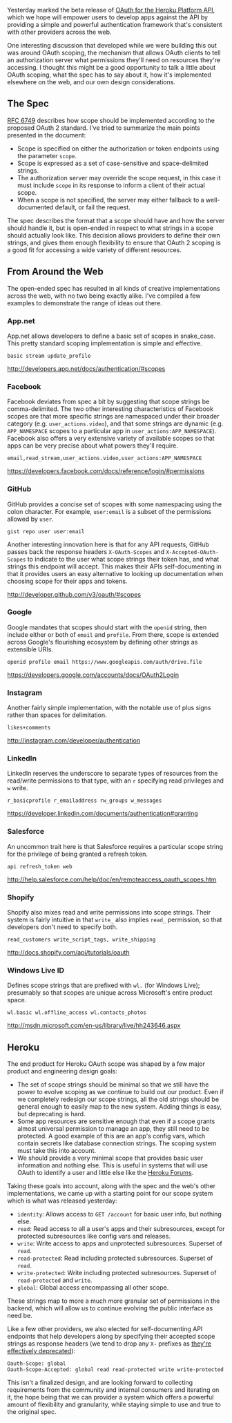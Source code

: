 Yesterday marked the beta release of [OAuth for the Heroku Platform
API](https://blog.heroku.com/archives/2013/7/22/oauth-for-platform-api-in-public-beta),
which we hope will empower users to develop apps against the API by providing a
simple and powerful authentication framework that's consistent with other
providers across the web.

One interesting discussion that developed while we were building this out was
around OAuth scoping, the mechanism that allows OAuth clients to tell an
authorization server what permissions they'll need on resources they're
accessing. I thought this might be a good opportunity to talk a little about
OAuth scoping, what the spec has to say about it, how it's implemented elsewhere
on the web, and our own design considerations.

## The Spec

[RFC 6749](http://tools.ietf.org/html/rfc6749#section-3.3) describes how scope
should be implemented according to the proposed OAuth 2 standard. I've tried to
summarize the main points presented in the document:

* Scope is specified on either the authorization or token endpoints using the
  parameter `scope`.
* Scope is expressed as a set of case-sensitive and space-delimited strings.
* The authorization server may override the scope request, in this case it must
  include `scope` in its response to inform a client of their actual scope.
* When a scope is not specified, the server may either fallback to a
  well-documented default, or fail the request.

The spec describes the format that a scope should have and how the server
should handle it, but is open-ended in respect to what strings in a scope
should actually look like. This decision allows providers to define their own
strings, and gives them enough flexibility to ensure that OAuth 2 scoping is a
good fit for accessing a wide variety of different resources.

## From Around the Web

The open-ended spec has resulted in all kinds of creative implementations
across the web, with no two being exactly alike. I've compiled a few examples
to demonstrate the range of ideas out there.

### App.net

App.net allows developers to define a basic set of scopes in snake_case. This
pretty standard scoping implementation is simple and effective.

    basic stream update_profile

http://developers.app.net/docs/authentication/#scopes

### Facebook

Facebook deviates from spec a bit by suggesting that scope strings be
comma-delimited. The two other interesting characteristics of Facebook scopes
are that more specific strings are namespaced under their broader category
(e.g. `user_actions.video`), and that some strings are dynamic (e.g.
`APP_NAMESPACE` scopes to a particular app in `user_actions:APP_NAMESPACE`).
Facebook also offers a very extensive variety of available scopes so that apps
can be very precise about what powers they'll require.

    email,read_stream,user_actions.video,user_actions:APP_NAMESPACE

https://developers.facebook.com/docs/reference/login/#permissions

### GitHub

GitHub provides a concise set of scopes with some namespacing using the colon
character. For example, `user:email` is a subset of the permissions allowed by
`user`.

```
gist repo user user:email
```

Another interesting innovation here is that for any API requests, GitHub passes
back the response headers `X-OAuth-Scopes` and `X-Accepted-OAuth-Scopes` to
indicate to the user what scope strings their token has, and what strings this
endpoint will accept. This makes their APIs self-documenting in that it
provides users an easy alternative to looking up documentation when choosing
scope for their apps and tokens.

http://developer.github.com/v3/oauth/#scopes

### Google

Google mandates that scopes should start with the `openid` string, then include
either or both of `email` and `profile`. From there, scope is extended across
Google's flourishing ecosystem by defining other strings as extensible URIs.

    openid profile email https://www.googleapis.com/auth/drive.file

https://developers.google.com/accounts/docs/OAuth2Login

### Instagram

Another fairly simple implementation, with the notable use of plus signs rather
than spaces for delimitation.

    likes+comments

http://instagram.com/developer/authentication

### LinkedIn

LinkedIn reserves the underscore to separate types of resources from the
read/write permissions to that type, with an `r` specifying read privileges and
`w` write.

    r_basicprofile r_emailaddress rw_groups w_messages

https://developer.linkedin.com/documents/authentication#granting

### Salesforce

An uncommon trait here is that Salesforce requires a particular scope string
for the privilege of being granted a refresh token.

    api refresh_token web

http://help.salesforce.com/help/doc/en/remoteaccess_oauth_scopes.htm

### Shopify

Shopify also mixes read and write permissions into scope strings. Their system
is fairly intuitive in that `write_` also implies `read_` permission, so that
developers don't need to specify both.

    read_customers write_script_tags, write_shipping

http://docs.shopify.com/api/tutorials/oauth

### Windows Live ID

Defines scope strings that are prefixed with `wl.` (for Windows Live);
presumably so that scopes are unique across Microsoft's entire product space.

    wl.basic wl.offline_access wl.contacts_photos

http://msdn.microsoft.com/en-us/library/live/hh243646.aspx

## Heroku

The end product for Heroku OAuth scope was shaped by a few major product and
engineering design goals:

* The set of scope strings should be minimal so that we still have the power to
  evolve scoping as we continue to build out our product. Even if we completely
  redesign our scope strings, all the old strings should be general enough to
  easily map to the new system. Adding things is easy, but deprecating is hard.
* Some app resources are sensitive enough that even if a scope grants almost
  universal permission to manage an app, they still need to be protected. A
  good example of this are an app's config vars, which contain secrets like
  database connection strings. The scoping system must take this into account.
* We should provide a very minimal scope that provides basic user information
  and nothing else. This is useful in systems that will use OAuth to identify a
  user and little else like the [Heroku Forums](https://discussion.heroku.com).

Taking these goals into account, along with the spec and the web's other
implementations, we came up with a starting point for our scope system which is
what was released yesterday:

* `identity`: Allows access to `GET /account` for basic user info, but nothing
  else.
* `read`: Read access to all a user's apps and their subresources, except for
  protected subresources like config vars and releases.
* `write`: Write access to apps and unprotected subresources. Superset of
  `read`.
* `read-protected`: Read including protected subresources. Superset of `read`.
* `write-protected`: Write including protected subresources. Superset of
  `read-protected` and `write`.
* `global`: Global access encompassing all other scope.

These strings map to more a much more granular set of permissions in the
backend, which will allow us to continue evolving the public interface as need
be.

Like a few other providers, we also elected for self-documenting API endpoints
that help developers along by specifying their accepted scope strings as
response headers (we tend to drop any `X-` prefixes as [they're effectively
deprecated](http://tools.ietf.org/html/draft-ietf-appsawg-xdash-03)):

```
Oauth-Scope: global
Oauth-Scope-Accepted: global read read-protected write write-protected
```

This isn't a finalized design, and are looking forward to collecting
requirements from the community and internal consumers and iterating on it, the
hope being that we can provider a system which offers a powerful amount of
flexibility and granularity, while staying simple to use and true to the
original spec.

